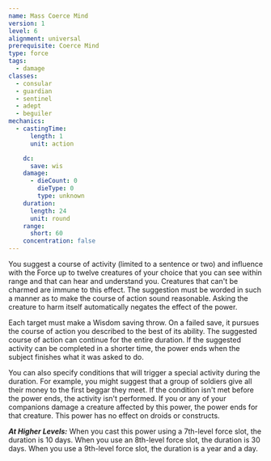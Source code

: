 ```yaml
---
name: Mass Coerce Mind
version: 1
level: 6
alignment: universal
prerequisite: Coerce Mind
type: force
tags:
  - damage
classes:
  - consular
  - guardian
  - sentinel
  - adept
  - beguiler
mechanics:
  - castingTime:
      length: 1
      unit: action

    dc:
      save: wis
    damage:
      - dieCount: 0
        dieType: 0
        type: unknown
    duration:
      length: 24
      unit: round
    range:
      short: 60
    concentration: false
---
```

You suggest a course of activity (limited to a sentence or two) and influence with the Force up to twelve creatures of your choice that you can see within range and that can hear and understand you. Creatures that can't be charmed are immune to this effect. The suggestion must be worded in such a manner as to make the course of action sound reasonable. Asking the creature to harm itself automatically negates the effect of the power.

Each target must make a Wisdom saving throw. On a failed save, it pursues the course of action you described to the best of its ability. The suggested course of action can continue for the entire duration. If the suggested activity can be completed in a shorter time, the power ends when the subject finishes what it was asked to do.

You can also specify conditions that will trigger a special activity during the duration. For example, you might suggest that a group of soldiers give all their money to the first beggar they meet. If the condition isn't met before the power ends, the activity isn't performed. If you or any of your companions damage a creature affected by this power, the power ends for that creature. This power has no effect on droids or constructs.

***__At Higher Levels__:*** When you cast this power using a 7th-level force slot, the duration is 10 days. When you use an 8th-level force slot, the duration is 30 days. When you use a 9th-level force slot, the duration is a year and a day.
    
